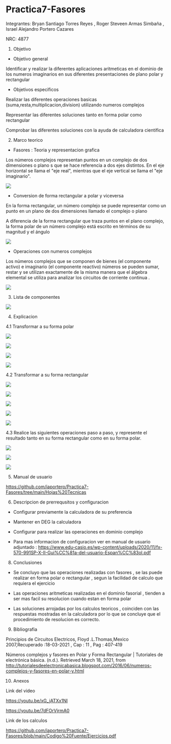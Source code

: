 # Practica7-Fasores
Integrantes: Bryan Santiago Torres Reyes , Roger Steveen Armas Simbaña , Israel Alejandro Portero Cazares

NRC: 4877

1. Objetivo

*  Objetivo general

Identificar y realizar la diferentes aplicaciones aritmeticas en el dominio de los numeros imaginarios en sus diferentes presentaciones de plano polar y rectangular 

*  Objetivos especificos 

Realizar las diferentes operaciones basicas (suma,resta,multiplicacion,division) utilizando numeros complejos 

Representar las diferentes soluciones tanto en forma polar como rectangular 

Comprobar las diferentes soluciones con la ayuda de calculadora cientifica 

2.  Marco teorico

* Fasores : Teoria y representacion grafica 

Los números complejos representan puntos en un complejo de dos dimensiones o plano s que se hace referencia a dos ejes distintos. En el eje horizontal se llama el "eje real", mientras que el eje vertical se llama el "eje imaginario".

![](https://github.com/iaportero/Practica7-Fasores/blob/main/Imagenes/im%201.png)

*  Conversion de forma rectangular a polar y viceversa

En la forma rectangular, un número complejo se puede representar como un punto en un plano de dos dimensiones llamado el complejo o plano 

A diferencia de la forma rectangular que traza puntos en el plano complejo, la forma polar de un número complejo está escrito en términos de su magnitud y el ángulo

![](https://github.com/iaportero/Practica7-Fasores/blob/main/Imagenes/im%202.png)

*  Operaciones con numeros complejos 

Los números complejos que se componen de bienes (el componente activo) e imaginario (el componente reactivo) números se pueden sumar, restar y se utilizan exactamente de la misma manera que el álgebra elemental se utiliza para analizar los circuitos de corriente continua .


![](https://github.com/iaportero/Practica7-Fasores/blob/main/Imagenes/im%203.png)


3.  Lista de componentes

![](https://github.com/iaportero/Practica7-Fasores/blob/main/Imagenes/im%204.png)

4.  Explicacion

4.1  Transformar a su forma polar 


![](https://github.com/iaportero/Practica7-Fasores/blob/main/Imagenes/im%205.png)

![](https://github.com/iaportero/Practica7-Fasores/blob/main/Imagenes/im%206.png)

![](https://github.com/iaportero/Practica7-Fasores/blob/main/Imagenes/im%207.png)

![](https://github.com/iaportero/Practica7-Fasores/blob/main/Imagenes/im%208.png)

4.2  Transformar a su forma rectangular

![](https://github.com/iaportero/Practica7-Fasores/blob/main/Imagenes/im%209.png)

![](https://github.com/iaportero/Practica7-Fasores/blob/main/Imagenes/im%2010.png)

![](https://github.com/iaportero/prueba-/blob/main/im%2011.png)

![](https://github.com/iaportero/prueba-/blob/main/im%2012.png)


![](https://github.com/iaportero/prueba-/blob/main/im%2013.png)


4.3 Realice las siguientes operaciones paso a paso, y represente el resultado tanto en su forma
rectangular como en su forma polar.

![](https://github.com/iaportero/Practica7-Fasores/blob/main/Imagenes/im%2017.png)

![](https://github.com/iaportero/Practica7-Fasores/blob/main/Imagenes/im18.png)

![](https://github.com/iaportero/Practica7-Fasores/blob/main/Imagenes/im19.png)


5. Manual de usuario

https://github.com/iaportero/Practica7-Fasores/tree/main/Hojas%20Tecnicas


6. Descripcion de prerrequsitos y configuracion

*  Configurar previamente la calculadora de su preferencia 

* Mantener en DEG la calculadora 

*  Configurar para realizar las operaciones en dominio complejo 

* Para mas informacion de configuracion ver en manual de usuario adjuntado : https://www.edu-casio.es/wp-content/uploads/2020/11/fx-570-991SP-X-II-Gui%CC%81a-del-usuario-Espan%CC%83ol.pdf

8. Conclusiones 

* Se concluyo que las operaciones realizadas con fasores , se las puede realizar en forma polar o rectangular , segun la facilidad de calculo que requiera el ejercicio

*  Las operaciones aritmeticas realizadas en el dominio fasorial , tienden a ser mas facil su resolucion cuando estan en forma polar 

* Las soluciones arrojadas por los calculos teoricos , coinciden con las respuestas mostradas en la calculadora por lo que se concluye que el procedimiento de resolucion es correcto.


9. Bibliografia

Principios de Circuitos Electricos, Floyd .L.Thomas,Mexico 2007,Recuperado :18-03-2021 , Cap : 11 , Pag : 407-419

Números complejos y fasores en Polar y Forma Rectangular | Tutoriales de electrónica básica. (n.d.). Retrieved March 18, 2021, from http://tutorialesdeelectronicabasica.blogspot.com/2016/06/numeros-complejos-y-fasores-en-polar-y.html


10. Anexos

Link del video

https://youtu.be/xG_jATXx1NI

https://youtu.be/7dFOrVjrmA0

Link de los calculos 

https://github.com/iaportero/Practica7-Fasores/blob/main/Codigo%20Fuente/Ejercicios.pdf










